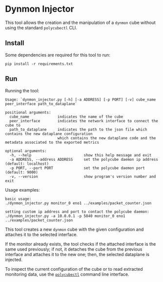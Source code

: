 #  Dynmon Injector

This tool allows the creation and the manipulation of a `dynmon` cube without using the standard `polycubectl` CLI.

## Install
Some dependencies are required for this tool to run:
```
pip install -r requirements.txt
```

## Run

Running the tool:

```
Usage: `dynmon_injector.py [-h] [-a ADDRESS] [-p PORT] [-v] cube_name peer_interface path_to_dataplane`

positional arguments:
  cube_name             indicates the name of the cube
  peer_interface        indicates the network interface to connect the cube to
  path_to_dataplane     indicates the path to the json file which contains the new dataplane configuration
                        which contains the new dataplane code and the metadata associated to the exported metrics

optional arguments:
  -h, --help                        show this help message and exit
  -a ADDRESS, --address ADDRESS     set the polycube daemon ip address (default: localhost)
  -p PORT, --port PORT              set the polycube daemon port (default: 9000)
  -v, --version                     show program's version number and exit
```

Usage examples:

```
basic usage:
./dynmon_injector.py monitor_0 eno1 ../examples/packet_counter.json

setting custom ip address and port to contact the polycube daemon:
./dynmon_injector.py -a 10.0.0.1 -p 5840 monitor_0 eno1 ../examples/packet_counter.json

```

This tool creates a new `dynmon` cube with the given configuration and attaches it to the selected interface.

If the monitor already exists, the tool checks if the attached interface is the same used previously; if not, it detaches the cube from the previous interface and attaches it to the new one; then, the selected dataplane is injected.

To inspect the current configuration of the cube or to read extracted monitoring data, use the [`polycubectl`](https://polycube-network.readthedocs.io/en/latest/polycubectl/polycubectl.html) command line interface.
